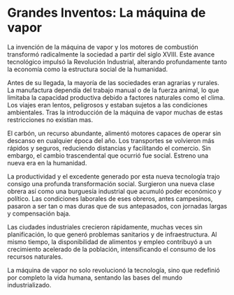 # Grandes Inventos: La máquina de vapor

La invención de la máquina de vapor y los motores de combustión transformó radicalmente la sociedad a partir del siglo
XVIII. Este avance tecnológico impulsó la Revolución Industrial, alterando profundamente tanto la economía como la
estructura social de la humanidad.

Antes de su llegada, la mayoría de las sociedades eran agrarias y rurales. La manufactura dependía del trabajo manual o
de la fuerza animal, lo que limitaba la capacidad productiva debido a factores naturales como el clima. Los viajes eran
lentos, peligrosos y estaban sujetos a las condiciones ambientales. Tras la introducción de la máquina de vapor muchas
de estas restricciones no existían mas.

El carbón, un recurso abundante, alimentó motores capaces de operar sin descanso en cualquier época del año. Los
transportes se volvieron más rápidos y seguros, reduciendo distancias y facilitando el comercio. Sin embargo, el cambio
trascendental que ocurrió fue social. Estreno una nueva era en la humanidad.

La productividad y el excedente generado por esta nueva tecnología trajo consigo una profunda transformación social.
Surgieron una nueva clase obrera así como una burguesía industrial que acumuló poder económico y político. Las
condiciones laborales de eses obreros, antes campesinos, pasaron a ser tan o mas duras que de sus antepasados, con
jornadas largas y compensación baja.

Las ciudades industriales crecieron rápidamente, muchas veces sin planificación, lo que generó problemas sanitarios y de
infraestructura. Al mismo tiempo, la disponibilidad de alimentos y empleo contribuyó a un crecimiento acelerado de la
población, intensificando el consumo de los recursos naturales.

La máquina de vapor no solo revolucionó la tecnología, sino que redefinió por completo la vida humana, sentando las
bases del mundo industrializado.
